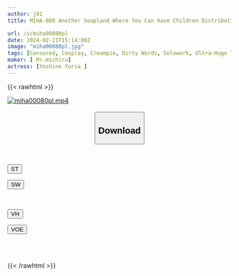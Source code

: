 ```yaml
---
author: j91
title: MIHA-080 Another Soapland Where You Can Have Children Distribution Limited Yuria Yoshine

url: /v/miha00080pl
date: 2024-02-21T15:14:00Z
image: "miha00080pl.jpg"
tags: [Censored, Cosplay, Creampie, Dirty Words, Solowork, Ultra-Huge Tits]
maker: [ Mr.michiru]
actress: [Yoshine Yuria ]
---
```



{{< rawhtml >}}

<div class="video" data-videoid="XwwW91wOrjFDaoL">
    <a href="javascript:;">
        <img src="/v/miha00080pl/miha00080pl.jpg" width="WIDTH" height="HEIGHT" alt="miha00080pl.mp4" loading="lazy">
    </a>
</div>

<script type="text/javascript" src="https://j91.asia/asset/on-demand-st.js"></script>

<br>
  <link rel="stylesheet" href="https://j91.asia/asset/bs5.css">
  
  <center>
  <button class="btn btn-primary" type="button" data-bs-toggle="collapse" data-bs-target=".multi-collapse" aria-expanded="false" aria-controls="multiCollapseExample1 multiCollapseExample2"><h2>Download</h2></button></center>
</p>
<div class="row">
  <div class="col">
    <div class="collapse multi-collapse" id="multiCollapseExample1">
      <div class="card card-body">
	      	      <br>
<div class="buttons">  
<p><a href="https://streamtape.to/v/XwwW91wOrjFDaoL" target="_blank"><button class="btn-hover color-3"><i class="fa fa-download"></i> ST</button></a></p>
<p><a href="https://cdnwish.com/ae8ux5n763l6" target="_blank"><button class="btn-hover color-2"><i class="fa fa-download"></i> SW</button></a></p></div>
    </div>
  </div>
</div>
  <div class="col">
    <div class="collapse multi-collapse" id="multiCollapseExample2">
      <div class="card card-body">
	      <br>
<div class="buttons">
<p><a href="https://vidhidepro.com/f/8kjamgbxo3nl"><button class="btn-hover color-9"><i class="fa fa-download"></i> VH</button></a></p>
<p><a href="https://filemoon.sx/d/vildusyjkmyo"><button class="btn-hover color-8"><i class="fa fa-download"></i> VOE</button></a></p></div>
<br><br>
      </div>
    </div>
  </div>
</div>

{{< /rawhtml >}}